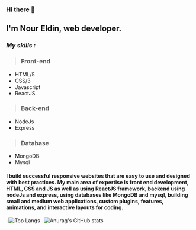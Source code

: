 ### Hi there 👋

## I'm Nour Eldin, web developer.

### _My skills :_

> ### Front-end

 - HTML/5
 - CSS/3
 - Javascript
 - ReactJS
  
 > ### Back-end 
 - NodeJs
 - Express
> ### Database
 - MongoDB
 - Mysql

#### I build successful responsive websites that are easy to use and designed with best practices. My main area of ​​expertise is front end development, HTML, CSS and JS as well as using ReactJS framework, backend using nodeJs and express, using databases like MongoDB and mysql, building small and medium web applications, custom plugins, features, animations, and interactive layouts for coding.
 
-![Top Langs](https://github-readme-stats.vercel.app/api/top-langs/?username=Nourtaha13&theme=compact)
-![Anurag's GitHub stats](https://github-readme-stats.vercel.app/api?username=Nourtaha13&show_icons=true&theme=locale)


